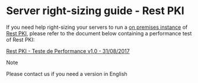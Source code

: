 ﻿# Server right-sizing guide - Rest PKI

If you need help right-sizing your servers to run a [on premises instance](index.md) of [Rest PKI](../index.md), please
refer to the document below containing a performance test of Rest PKI:

[Rest PKI - Teste de Performance v1.0 - 31/08/2017](https://files.lacunasoftware.com/restpki/restpki-perf-test-pt.pdf)

> [!NOTE]
> Please contact us if you need a version in English
